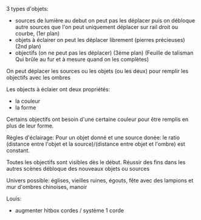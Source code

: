 3 types d'objets:

- sources de lumière au debut on peut pas les déplacer puis on débloque autre sources que l'on peut uniquement déplacer sur rail droit ou courbe, (1er plan)
- objets à éclairer on peut les déplacer librement (pierres précieuses) (2nd plan)
- objectifs (on ne peut pas les déplacer) (3ème plan) (Feuille de talisman Qui brûle au fur et à mesure quand on les complètes)

On peut déplacer les sources ou les objets (ou les deux) pour remplir les objectifs
avec les ombres

Les objects à éclaier ont deux propriétés:

- la couleur
- la forme

Certains objectifs ont besoin d'une certaine couleur pour être remplis en plus de leur forme.

Règles d'éclairage:
Pour un objet donné et une source donée: le ratio (distance entre l'objet et la source)/(distance entre objet et l'ombre) est constant.

Toutes les objectifs sont visibles dès le début.
Réussir des fins dans les autres scènes débloque des nouveaux objets ou sources

Univers possible: églises, vieilles ruines, égouts, fête avec des lampions et mur d'ombres chinoises, manoir

Louis:

- augmenter hitbox cordes / système 1 corde
